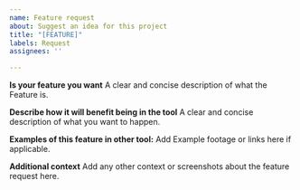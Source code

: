 ```yaml
---
name: Feature request
about: Suggest an idea for this project
title: "[FEATURE]"
labels: Request
assignees: ''

---
```


**Is your feature you want**
A clear and concise description of what the Feature is.

**Describe how it will benefit being in the tool**
A clear and concise description of what you want to happen.

**Examples of this feature in other tool:**
Add Example footage or links here if applicable.

**Additional context**
Add any other context or screenshots about the feature request here.
